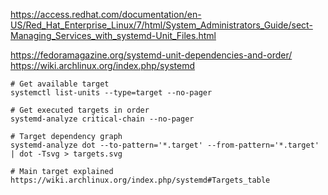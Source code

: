 https://access.redhat.com/documentation/en-US/Red_Hat_Enterprise_Linux/7/html/System_Administrators_Guide/sect-Managing_Services_with_systemd-Unit_Files.html

https://fedoramagazine.org/systemd-unit-dependencies-and-order/
https://wiki.archlinux.org/index.php/systemd


    # Get available target
    systemctl list-units --type=target --no-pager
    
    # Get executed targets in order
    systemd-analyze critical-chain --no-pager
    
    # Target dependency graph
    systemd-analyze dot --to-pattern='*.target' --from-pattern='*.target' | dot -Tsvg > targets.svg
    
    # Main target explained
    https://wiki.archlinux.org/index.php/systemd#Targets_table